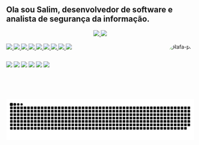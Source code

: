   ## Ola sou Salim, desenvolvedor de software e analista de segurança da informação.
  
<div align="center">
  <a href="https://github.com/Drako-Dev">
  <img height="180em" src="https://github-readme-stats.vercel.app/api?username=Drako-Dev&show_icons=true&theme=dark&include_all_commits=true&count_private=true"/>
  <img height="180em" src="https://github-readme-stats.vercel.app/api/top-langs/?username=Drako-Dev&layout=compact&langs_count=7&theme=dark"/>
</div>
  
<div style="display: inline_block"><br>
    <img src="https://images.vexels.com/media/users/3/166470/isolated/lists/73835fa38fba6d35aff9de603dc5044a-icone-da-linguagem-de-programacao-php.png" width="40">
    <img src="https://images.vexels.com/media/users/3/166477/isolated/lists/9bb722f0e85ddbc1ce0f064534fd2311-icone-da-linguagem-de-programacao-python.png" width="40">
    <img src="https://seeklogo.com/images/C/c-logo-43CE78FF9C-seeklogo.com.png" width="40">  
    <img src="https://seeklogo.com/images/H/html5-logo-EF92D240D7-seeklogo.com.png" width="30">
    <img src="https://seeklogo.com/images/C/css3-logo-8724075274-seeklogo.com.png" width="30">
    <img src="https://seeklogo.com/images/J/java-script-js-logo-ACF4AE5082-seeklogo.com.png" width="30">
    <img src="https://seeklogo.com/images/L/laravel-logo-41EC1D4C3F-seeklogo.com.png" width="30">
    <img src="https://seeklogo.com/images/J/jquery-logo-BD35C03823-seeklogo.com.png" width="70">
    <img src="https://seeklogo.com/images/M/MySQL-logo-F6FF285A58-seeklogo.com.png" width="70">
    <img align="right" alt="Rafa-pic" height="150" style="border-radius:60px;" src="https://64.media.tumblr.com/8d5c19dfb62fa4b425d6c01ddc4b2b1f/ddc5afeed3a62461-d4/s640x960/15d3aba1900217ebb72056675777ccb7c722f612.jpg">
</div>
  
  ##
 
<div> 
  <a href="https://www.youtube.com/channel/UC0MHcxufpfRoTfKRHMNfiYA" target="_blank"><img src="https://img.shields.io/badge/YouTube-FF0000?style=for-the-badge&logo=youtube&logoColor=white" target="_blank"></a>
  <a href="https://www.instagram.com/salim_cabus/" target="_blank"><img src="https://img.shields.io/badge/-Instagram-%23E4405F?style=for-the-badge&logo=instagram&logoColor=white" target="_blank"></a>
 	<a href="https://www.twitch.tv/drakinho__" target="_blank"><img src="https://img.shields.io/badge/Twitch-9146FF?style=for-the-badge&logo=twitch&logoColor=white" target="_blank"></a>
  <a href="#" target="_blank"><img src="https://img.shields.io/badge/Discord-7289DA?style=for-the-badge&logo=discord&logoColor=white" target="_blank"></a> 
  <a href = "mailto:salimcabus0@gmail.com"><img src="https://img.shields.io/badge/-Gmail-%23333?style=for-the-badge&logo=gmail&logoColor=white" target="_blank"></a>
  <a href="#" target="_blank"><img src="https://img.shields.io/badge/-LinkedIn-%230077B5?style=for-the-badge&logo=linkedin&logoColor=white" target="_blank"></a> 
  
![Snake animation](https://github.com/Drako-Dev/Drako-Dev/blob/output/github-contribution-grid-snake.svg)
</div>
